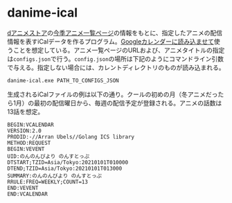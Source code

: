 # danime-ical

[dアニメストア](https://anime.dmkt-sp.jp)の[今季アニメ一覧ページ](https://anime.dmkt-sp.jp/animestore/CF/winter)の情報をもとに、指定したアニメの配信情報を表すiCalデータを作るプログラム。[Googleカレンダーに読み込ませて](https://support.google.com/calendar/answer/37118)使うことを想定している。アニメ一覧ページのURLおよび、アニメタイトルの指定は`configs.json`で行う。`config.json`の場所は下記のようにコマンドライン引数で与える。指定しない場合には、カレントディレクトリのものが読み込まれる。

`danime-ical.exe PATH_TO_CONFIGS_JSON`

生成されるiCalファイルの例は以下の通り。クールの初めの月（冬アニメだったら1月）の最初の配信曜日から、毎週の配信予定が登録される。アニメの話数は13話を想定。

``` ics
BEGIN:VCALENDAR
VERSION:2.0
PRODID:-//Arran Ubels//Golang ICS library 
METHOD:REQUEST
BEGIN:VEVENT
UID:のんのんびより のんすとっぷ
DTSTART;TZID=Asia/Tokyo:20210101T010000
DTEND;TZID=Asia/Tokyo:20210101T013000
SUMMARY:のんのんびより のんすとっぷ
RRULE:FREQ=WEEKLY;COUNT=13
END:VEVENT
END:VCALENDAR
```
